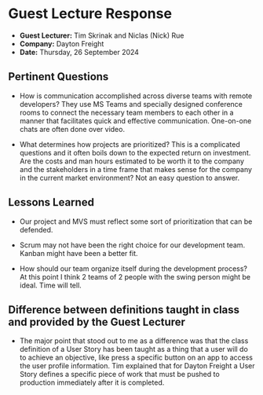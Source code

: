 # Guest Lecture Response
* **Guest Lecturer:** Tim Skrinak and Niclas (Nick) Rue
* **Company:** Dayton Freight	
* **Date:** Thursday, 26 September 2024

## Pertinent Questions
* How is communication accomplished across diverse teams with remote developers? They use MS Teams and specially designed conference rooms to connect the necessary team members to each other in a manner that facilitates quick and effective communication. One-on-one chats are often done over video.

* What determines how projects are prioritized? This is a complicated questions and it often boils down to the expected return on investment. Are the costs and man hours estimated to be worth it to the company and the stakeholders in a time frame that makes sense for the company in the current market environment? Not an easy question to answer. 

## Lessons Learned
* Our project and MVS must reflect some sort of prioritization that can be defended. 

* Scrum may not have been the right choice for our development team. Kanban might have been a better fit.

* How should our team organize itself during the development process? At this point I think 2 teams of 2 people with the swing person might be ideal. Time will tell.

## Difference between definitions taught in class and provided by the Guest Lecturer

* The major point that stood out to me as a difference was that the class definition of a User Story has been taught as a thing that a user will do to achieve an objective, like press a specific button on an app to access the user profile information. Tim explained that for Dayton Freight a User Story defines a specific piece of work that must be pushed to production immediately after it is completed. 
